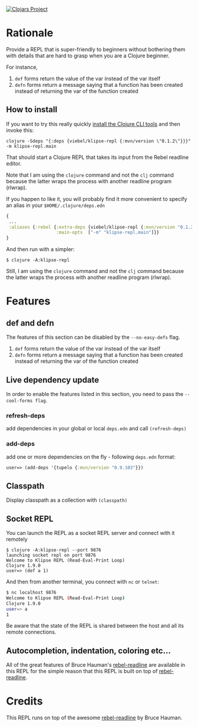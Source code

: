 
[![Clojars Project](https://img.shields.io/clojars/v/viebel/klipse-repl.svg)](https://clojars.org/viebel/klipse-repl)

# Rationale

Provide a REPL that is super-friendly to beginners without bothering them with details that are hard to grasp when you are a Clojure beginner.

For instance,

1. `def` forms return the value of the var instead of the var itself
2. `defn` forms return a message saying that a function has been created instead of returning the var of the function created



## How to install

If you want to try this really quickly
[install the Clojure CLI tools](https://clojure.org/guides/getting_started)
and then invoke this:

```shell
clojure -Sdeps "{:deps {viebel/klipse-repl {:mvn/version \"0.1.2\"}}}" -m klipse-repl.main
```

That should start a Clojure REPL that takes its input from the Rebel readline editor.

Note that I am using the `clojure` command and not the `clj` command
because the latter wraps the process with another readline program (rlwrap).

If you happen to like it, you will probably find it more convenient to specify an alias in your `$HOME/.clojure/deps.edn`

```clojure
{
 ...
 :aliases {:rebel {:extra-deps {viebel/klipse-repl {:mvn/version "0.1.2"}}
                   :main-opts  ["-m" "klipse-repl.main"]}}
}
```

And then run with a simpler:

```shell
$ clojure -A:klipse-repl
```

Still, I am using the `clojure` command and not the `clj` command
because the latter wraps the process with another readline program (rlwrap).


# Features

## def and defn

The features of this section can be disabled by the `--no-easy-defs` flag.

1. `def` forms return the value of the var instead of the var itself
2. `defn` forms return a message saying that a function has been created instead of returning the var of the function created


## Live dependency update

In order to enable the features listed in this section, you need to pass the `--cool-forms flag`.

### refresh-deps

add dependencies in your global or local `deps.edn` and call `(refresh-deps)`

### add-deps 

add one or more dependencies on the fly - following `deps.edn` format:

~~~clojure
user=> (add-deps '{tupelo {:mvn/version "0.9.103"}})
~~~

## Classpath

Display classpath as a collection with `(classpath)`

## Socket REPL

You can launch the REPL as a socket REPL server and connect with it remotely

```shell
$ clojure -A:klipse-repl --port 9876
launching socket repl on port 9876
Welcome to Klipse REPL (Read-Eval-Print Loop)
Clojure 1.9.0
user=> (def a 1)
```

And then from another terminal, you connect with `nc` or `telnet`:

~~~bash
$ nc localhost 9876
Welcome to Klipse REPL (Read-Eval-Print Loop)
Clojure 1.9.0
user=> a
1
~~~

Be aware that the state of the REPL is shared between the host and all its remote connections.

## Autocompletion, indentation, coloring etc...

All of the great features of Bruce Hauman's [rebel-readline](https://github.com/bhauman/rebel-readline) are available in this REPL for the simple reason that this REPL is built on top of [rebel-readline](https://github.com/bhauman/rebel-readline).


# Credits

This REPL runs on top of the awesome [rebel-readline](https://github.com/bhauman/rebel-readline) by Bruce Hauman.
